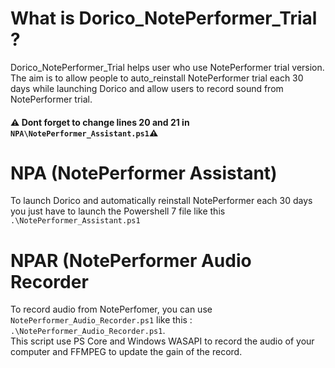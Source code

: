 # What is Dorico_NotePerformer_Trial ?

Dorico_NotePerformer_Trial helps user who use NotePerformer trial version. The aim is to allow people to auto_reinstall NotePerformer trial each 30 days while launching Dorico and allow users to record sound from NotePerformer trial.  
#### ⚠️ Dont forget to change lines **20** and **21** in `NPA\NotePerformer_Assistant.ps1`⚠️

# NPA (NotePerformer Assistant)

To launch Dorico and automatically reinstall NotePerformer each 30 days you just have to launch the Powershell 7 file like this `.\NotePerformer_Assistant.ps1` 

# NPAR (NotePerformer Audio Recorder

To record audio from NotePerfomer, you can use `NotePerformer_Audio_Recorder.ps1` like this : `.\NotePerformer_Audio_Recorder.ps1`.  
This script use PS Core and Windows WASAPI to record the audio of your computer and FFMPEG to update the gain of the record.
